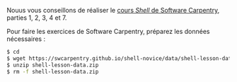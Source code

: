 Nouus vous conseillons de réaliser le [cours *Shell* de Software Carpentry](http://swcarpentry.github.io/shell-novice/), parties 1, 2, 3, 4 et 7.

Pour faire les exercices de Software Carpentry, préparez les données nécessaires :

```bash
$ cd
$ wget https://swcarpentry.github.io/shell-novice/data/shell-lesson-data.zip
$ unzip shell-lesson-data.zip
$ rm -f shell-lesson-data.zip
```
